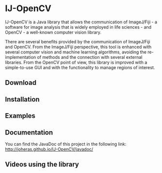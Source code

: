 IJ-OpenCV
==============

IJ-OpenCV is a Java library that allows the communication of ImageJ/Fiji - a software for image analysis that is widely employed in life sciences - and OpenCV - a well-known computer vision library. 

There are several benefits provided by the communication of ImageJ/Fiji and OpenCV. From the ImageJ/Fiji perspective, this tool is enhanced with several computer vision and machine learning algorithms, avoiding the re-implementation of methods and the connection with several external libraries. From the OpenCV point of view, this library is improved with a simple-to-use GUI and with the functionality to manage regions of interest.

Download
---------------



Installation
---------------

Examples
---------------


Documentation
---------------
You can find the JavaDoc of this project in the following link:
http://joheras.github.io/IJ-OpenCV/javadoc/


Videos using the library
---------------


